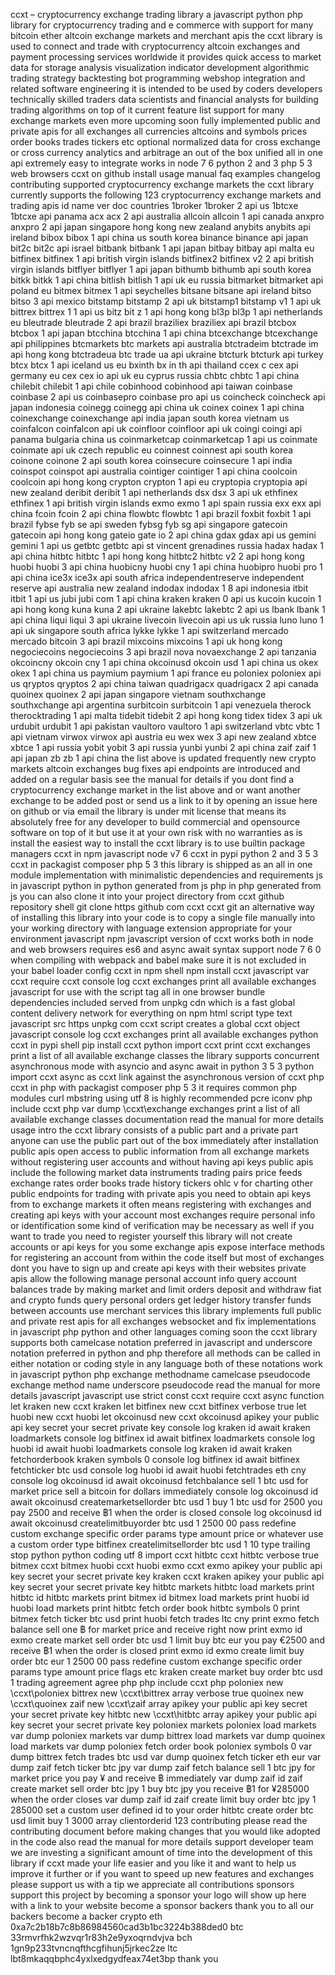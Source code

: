 ccxt – cryptocurrency exchange trading library a javascript python php library for cryptocurrency trading and e commerce with support for many bitcoin ether altcoin exchange markets and merchant apis the ccxt library is used to connect and trade with cryptocurrency altcoin exchanges and payment processing services worldwide it provides quick access to market data for storage analysis visualization indicator development algorithmic trading strategy backtesting bot programming webshop integration and related software engineering it is intended to be used by coders developers technically skilled traders data scientists and financial analysts for building trading algorithms on top of it current feature list support for many exchange markets even more upcoming soon fully implemented public and private apis for all exchanges all currencies altcoins and symbols prices order books trades tickers etc optional normalized data for cross exchange or cross currency analytics and arbitrage an out of the box unified all in one api extremely easy to integrate works in node 7 6 python 2 and 3 php 5 3 web browsers ccxt on github install usage manual faq examples changelog contributing supported cryptocurrency exchange markets the ccxt library currently supports the following 123 cryptocurrency exchange markets and trading apis id name ver doc countries 1broker 1broker 2 api us 1btcxe 1btcxe api panama acx acx 2 api australia allcoin allcoin 1 api canada anxpro anxpro 2 api japan singapore hong kong new zealand anybits anybits api ireland bibox bibox 1 api china us south korea binance binance api japan bit2c bit2c api israel bitbank bitbank 1 api japan bitbay bitbay api malta eu bitfinex bitfinex 1 api british virgin islands bitfinex2 bitfinex v2 2 api british virgin islands bitflyer bitflyer 1 api japan bithumb bithumb api south korea bitkk bitkk 1 api china bitlish bitlish 1 api uk eu russia bitmarket bitmarket api poland eu bitmex bitmex 1 api seychelles bitsane bitsane api ireland bitso bitso 3 api mexico bitstamp bitstamp 2 api uk bitstamp1 bitstamp v1 1 api uk bittrex bittrex 1 1 api us bitz bit z 1 api hong kong bl3p bl3p 1 api netherlands eu bleutrade bleutrade 2 api brazil braziliex braziliex api brazil btcbox btcbox 1 api japan btcchina btcchina 1 api china btcexchange btcexchange api philippines btcmarkets btc markets api australia btctradeim btctrade im api hong kong btctradeua btc trade ua api ukraine btcturk btcturk api turkey btcx btcx 1 api iceland us eu bxinth bx in th api thailand ccex c cex api germany eu cex cex io api uk eu cyprus russia chbtc chbtc 1 api china chilebit chilebit 1 api chile cobinhood cobinhood api taiwan coinbase coinbase 2 api us coinbasepro coinbase pro api us coincheck coincheck api japan indonesia coinegg coinegg api china uk coinex coinex 1 api china coinexchange coinexchange api india japan south korea vietnam us coinfalcon coinfalcon api uk coinfloor coinfloor api uk coingi coingi api panama bulgaria china us coinmarketcap coinmarketcap 1 api us coinmate coinmate api uk czech republic eu coinnest coinnest api south korea coinone coinone 2 api south korea coinsecure coinsecure 1 api india coinspot coinspot api australia cointiger cointiger 1 api china coolcoin coolcoin api hong kong crypton crypton 1 api eu cryptopia cryptopia api new zealand deribit deribit 1 api netherlands dsx dsx 3 api uk ethfinex ethfinex 1 api british virgin islands exmo exmo 1 api spain russia exx exx api china fcoin fcoin 2 api china flowbtc flowbtc 1 api brazil foxbit foxbit 1 api brazil fybse fyb se api sweden fybsg fyb sg api singapore gatecoin gatecoin api hong kong gateio gate io 2 api china gdax gdax api us gemini gemini 1 api us getbtc getbtc api st vincent grenadines russia hadax hadax 1 api china hitbtc hitbtc 1 api hong kong hitbtc2 hitbtc v2 2 api hong kong huobi huobi 3 api china huobicny huobi cny 1 api china huobipro huobi pro 1 api china ice3x ice3x api south africa independentreserve independent reserve api australia new zealand indodax indodax 1 8 api indonesia itbit itbit 1 api us jubi jubi com 1 api china kraken kraken 0 api us kucoin kucoin 1 api hong kong kuna kuna 2 api ukraine lakebtc lakebtc 2 api us lbank lbank 1 api china liqui liqui 3 api ukraine livecoin livecoin api us uk russia luno luno 1 api uk singapore south africa lykke lykke 1 api switzerland mercado mercado bitcoin 3 api brazil mixcoins mixcoins 1 api uk hong kong negociecoins negociecoins 3 api brazil nova novaexchange 2 api tanzania okcoincny okcoin cny 1 api china okcoinusd okcoin usd 1 api china us okex okex 1 api china us paymium paymium 1 api france eu poloniex poloniex api us qryptos qryptos 2 api china taiwan quadrigacx quadrigacx 2 api canada quoinex quoinex 2 api japan singapore vietnam southxchange southxchange api argentina surbitcoin surbitcoin 1 api venezuela therock therocktrading 1 api malta tidebit tidebit 2 api hong kong tidex tidex 3 api uk urdubit urdubit 1 api pakistan vaultoro vaultoro 1 api switzerland vbtc vbtc 1 api vietnam virwox virwox api austria eu wex wex 3 api new zealand xbtce xbtce 1 api russia yobit yobit 3 api russia yunbi yunbi 2 api china zaif zaif 1 api japan zb zb 1 api china the list above is updated frequently new crypto markets altcoin exchanges bug fixes api endpoints are introduced and added on a regular basis see the manual for details if you dont find a cryptocurrency exchange market in the list above and or want another exchange to be added post or send us a link to it by opening an issue here on github or via email the library is under mit license that means its absolutely free for any developer to build commercial and opensource software on top of it but use it at your own risk with no warranties as is install the easiest way to install the ccxt library is to use builtin package managers ccxt in npm javascript node v7 6 ccxt in pypi python 2 and 3 5 3 ccxt in packagist composer php 5 3 this library is shipped as an all in one module implementation with minimalistic dependencies and requirements js in javascript python in python generated from js php in php generated from js you can also clone it into your project directory from ccxt github repository shell git clone https github com ccxt ccxt git an alternative way of installing this library into your code is to copy a single file manually into your working directory with language extension appropriate for your environment javascript npm javascript version of ccxt works both in node and web browsers requires es6 and async await syntax support node 7 6 0 when compiling with webpack and babel make sure it is not excluded in your babel loader config ccxt in npm shell npm install ccxt javascript var ccxt require ccxt console log ccxt exchanges print all available exchanges javascript for use with the script tag all in one browser bundle dependencies included served from unpkg cdn which is a fast global content delivery network for everything on npm html script type text javascript src https unpkg com ccxt script creates a global ccxt object javascript console log ccxt exchanges print all available exchanges python ccxt in pypi shell pip install ccxt python import ccxt print ccxt exchanges print a list of all available exchange classes the library supports concurrent asynchronous mode with asyncio and async await in python 3 5 3 python import ccxt async as ccxt link against the asynchronous version of ccxt php ccxt in php with packagist composer php 5 3 it requires common php modules curl mbstring using utf 8 is highly recommended pcre iconv php include ccxt php var dump \ccxt\exchange exchanges print a list of all available exchange classes documentation read the manual for more details usage intro the ccxt library consists of a public part and a private part anyone can use the public part out of the box immediately after installation public apis open access to public information from all exchange markets without registering user accounts and without having api keys public apis include the following market data instruments trading pairs price feeds exchange rates order books trade history tickers ohlc v for charting other public endpoints for trading with private apis you need to obtain api keys from to exchange markets it often means registering with exchanges and creating api keys with your account most exchanges require personal info or identification some kind of verification may be necessary as well if you want to trade you need to register yourself this library will not create accounts or api keys for you some exchange apis expose interface methods for registering an account from within the code itself but most of exchanges dont you have to sign up and create api keys with their websites private apis allow the following manage personal account info query account balances trade by making market and limit orders deposit and withdraw fiat and crypto funds query personal orders get ledger history transfer funds between accounts use merchant services this library implements full public and private rest apis for all exchanges websocket and fix implementations in javascript php python and other languages coming soon the ccxt library supports both camelcase notation preferred in javascript and underscore notation preferred in python and php therefore all methods can be called in either notation or coding style in any language both of these notations work in javascript python php exchange methodname camelcase pseudocode exchange method name underscore pseudocode read the manual for more details javascript javascript use strict const ccxt require ccxt async function let kraken new ccxt kraken let bitfinex new ccxt bitfinex verbose true let huobi new ccxt huobi let okcoinusd new ccxt okcoinusd apikey your public api key secret your secret private key console log kraken id await kraken loadmarkets console log bitfinex id await bitfinex loadmarkets console log huobi id await huobi loadmarkets console log kraken id await kraken fetchorderbook kraken symbols 0 console log bitfinex id await bitfinex fetchticker btc usd console log huobi id await huobi fetchtrades eth cny console log okcoinusd id await okcoinusd fetchbalance sell 1 btc usd for market price sell a bitcoin for dollars immediately console log okcoinusd id await okcoinusd createmarketsellorder btc usd 1 buy 1 btc usd for 2500 you pay 2500 and receive ฿1 when the order is closed console log okcoinusd id await okcoinusd createlimitbuyorder btc usd 1 2500 00 pass redefine custom exchange specific order params type amount price or whatever use a custom order type bitfinex createlimitsellorder btc usd 1 10 type trailing stop python python coding utf 8 import ccxt hitbtc ccxt hitbtc verbose true bitmex ccxt bitmex huobi ccxt huobi exmo ccxt exmo apikey your public api key secret your secret private key kraken ccxt kraken apikey your public api key secret your secret private key hitbtc markets hitbtc load markets print hitbtc id hitbtc markets print bitmex id bitmex load markets print huobi id huobi load markets print hitbtc fetch order book hitbtc symbols 0 print bitmex fetch ticker btc usd print huobi fetch trades ltc cny print exmo fetch balance sell one ฿ for market price and receive right now print exmo id exmo create market sell order btc usd 1 limit buy btc eur you pay €2500 and receive ฿1 when the order is closed print exmo id exmo create limit buy order btc eur 1 2500 00 pass redefine custom exchange specific order params type amount price flags etc kraken create market buy order btc usd 1 trading agreement agree php php include ccxt php poloniex new \ccxt\poloniex bittrex new \ccxt\bittrex array verbose true quoinex new \ccxt\quoinex zaif new \ccxt\zaif array apikey your public api key secret your secret private key hitbtc new \ccxt\hitbtc array apikey your public api key secret your secret private key poloniex markets poloniex load markets var dump poloniex markets var dump bittrex load markets var dump quoinex load markets var dump poloniex fetch order book poloniex symbols 0 var dump bittrex fetch trades btc usd var dump quoinex fetch ticker eth eur var dump zaif fetch ticker btc jpy var dump zaif fetch balance sell 1 btc jpy for market price you pay ¥ and receive ฿ immediately var dump zaif id zaif create market sell order btc jpy 1 buy btc jpy you receive ฿1 for ¥285000 when the order closes var dump zaif id zaif create limit buy order btc jpy 1 285000 set a custom user defined id to your order hitbtc create order btc usd limit buy 1 3000 array clientorderid 123 contributing please read the contributing document before making changes that you would like adopted in the code also read the manual for more details support developer team we are investing a significant amount of time into the development of this library if ccxt made your life easier and you like it and want to help us improve it further or if you want to speed up new features and exchanges please support us with a tip we appreciate all contributions sponsors support this project by becoming a sponsor your logo will show up here with a link to your website become a sponsor backers thank you to all our backers become a backer crypto eth 0xa7c2b18b7c8b86984560cad3b1bc3224b388ded0 btc 33rmvrfhk2wzvqr1r83h2e9yxoqrndvjva bch 1gn9p233tvncnqfthcgfihunj5jrkec2ze ltc lbt8mkaqqbphc4yxlxedgydfeax74et3bp thank you